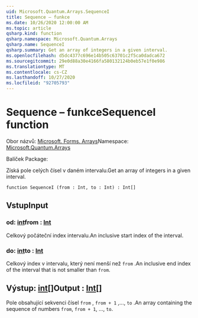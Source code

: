 ```yaml
---
uid: Microsoft.Quantum.Arrays.SequenceI
title: Sequence – funkce
ms.date: 10/26/2020 12:00:00 AM
ms.topic: article
qsharp.kind: function
qsharp.namespace: Microsoft.Quantum.Arrays
qsharp.name: SequenceI
qsharp.summary: Get an array of integers in a given interval.
ms.openlocfilehash: d5dc4377c696e14b505c63701c2f5ca0dadca672
ms.sourcegitcommit: 29e0d88a30e4166fa580132124b0eb57e1f0e986
ms.translationtype: MT
ms.contentlocale: cs-CZ
ms.lasthandoff: 10/27/2020
ms.locfileid: "92705793"
---
```

# <a name="sequencei-function"></a><span data-ttu-id="d3c28-102">Sequence – funkce</span><span class="sxs-lookup"><span data-stu-id="d3c28-102">SequenceI function</span></span>

<span data-ttu-id="d3c28-103">Obor názvů: [Microsoft. Forms. Arrays](xref:Microsoft.Quantum.Arrays)</span><span class="sxs-lookup"><span data-stu-id="d3c28-103">Namespace: [Microsoft.Quantum.Arrays](xref:Microsoft.Quantum.Arrays)</span></span>

<span data-ttu-id="d3c28-104">Balíček [](https://nuget.org/packages/)</span><span class="sxs-lookup"><span data-stu-id="d3c28-104">Package: [](https://nuget.org/packages/)</span></span>


<span data-ttu-id="d3c28-105">Získá pole celých čísel v daném intervalu.</span><span class="sxs-lookup"><span data-stu-id="d3c28-105">Get an array of integers in a given interval.</span></span>

```qsharp
function SequenceI (from : Int, to : Int) : Int[]
```


## <a name="input"></a><span data-ttu-id="d3c28-106">Vstup</span><span class="sxs-lookup"><span data-stu-id="d3c28-106">Input</span></span>

### <a name="from--int"></a><span data-ttu-id="d3c28-107">od: [int](xref:microsoft.quantum.lang-ref.int)</span><span class="sxs-lookup"><span data-stu-id="d3c28-107">from : [Int](xref:microsoft.quantum.lang-ref.int)</span></span>

<span data-ttu-id="d3c28-108">Celkový počáteční index intervalu.</span><span class="sxs-lookup"><span data-stu-id="d3c28-108">An inclusive start index of the interval.</span></span>


### <a name="to--int"></a><span data-ttu-id="d3c28-109">do: [int](xref:microsoft.quantum.lang-ref.int)</span><span class="sxs-lookup"><span data-stu-id="d3c28-109">to : [Int](xref:microsoft.quantum.lang-ref.int)</span></span>

<span data-ttu-id="d3c28-110">Celkový index v intervalu, který není menší než `from` .</span><span class="sxs-lookup"><span data-stu-id="d3c28-110">An inclusive end index of the interval that is not smaller than `from`.</span></span>



## <a name="output--int"></a><span data-ttu-id="d3c28-111">Výstup: [int](xref:microsoft.quantum.lang-ref.int)[]</span><span class="sxs-lookup"><span data-stu-id="d3c28-111">Output : [Int](xref:microsoft.quantum.lang-ref.int)[]</span></span>

<span data-ttu-id="d3c28-112">Pole obsahující sekvenci čísel `from` , `from + 1` ,..., `to` .</span><span class="sxs-lookup"><span data-stu-id="d3c28-112">An array containing the sequence of numbers `from`, `from + 1`, ..., `to`.</span></span>